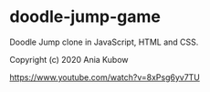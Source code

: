 # doodle-jump-game
 Doodle Jump clone in JavaScript, HTML and CSS.
 
 Copyright (c) 2020 Ania Kubow
 
 https://www.youtube.com/watch?v=8xPsg6yv7TU
